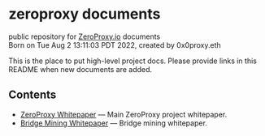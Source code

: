 # zeroproxy documents
public repository for [ZeroProxy.io](https://zeroproxy.io) documents  
Born on Tue Aug  2 13:11:03 PDT 2022, created by 0x0proxy.eth

This is the place to put high-level project docs.  Please provide
links in this README when new documents are added.

## Contents
* [ZeroProxy Whitepaper](./ZeroProxy.md) &mdash; Main ZeroProxy
  project whitepaper.
* [Bridge Mining Whitepaper](./docs/BridgeMining.md) &mdash; Bridge
  mining whitepaper.
